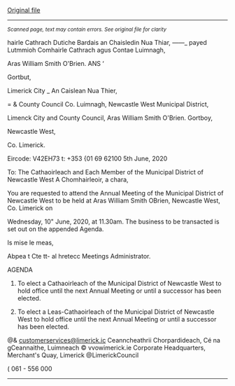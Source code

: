 [Original file](https://www.limerick.ie/sites/default/files/media/documents/2020-06/00-2020-06-10-agenda-agm.pdf)

---
*<small>Scanned page, text may contain errors. See original file for clarity</small>*  

hairle Cathrach Dutiche Bardais an Chaisledin Nua Thiar,
_—_—_ payed Lutmmioh Comhairle Cathrach agus Contae Luimnagh,

Aras William Smith O'Brien.
ANS ‘

Gortbut,

Limerick City _ An Caislean Nua Thier,

= & County Council Co. Luimnagh,
Newcastle West Municipal District,

Limenck City and County Council,
Aras William Smith O'Brien.
Gortboy,

Newcastle West,

Co. Limerick.

Eircode: V42EH73
t: +353 {01 69 62100
5th June, 2020

To: The Cathaoirleach and Each Member of the Municipal District of Newcastle West
A Chomhairleoir, a chara,

You are requested to attend the Annual Meeting of the Municipal District of Newcastle West
to be held at Aras William Smith OBrien, Newcastle West, Co. Limerick on

Wednesday, 10" June, 2020, at 11.30am. The business to be transacted is set out on the
appended Agenda.

Is mise le meas,

Abpea t Cte tt-
al hretecc
Meetings Administrator.

AGENDA

1. To elect a Cathaoirleach of the Municipal District of Newcastle West to hold office until
the next Annual Meeting or until a successor has been elected.

2. To elect a Leas-Cathaoirleach of the Municipal District of Newcastle West to hold
office until the next Annual Meeting or until a successor has been elected.

@& customerservices@limerick.ic
Ceanncheathrii Chorpardideach, Cé na gCeannaithe, Luimneach © vvowimerick.ie
Corporate Headquarters, Merchant's Quay, Limerick @LimerickCouncil

( 061 - 556 000


---
